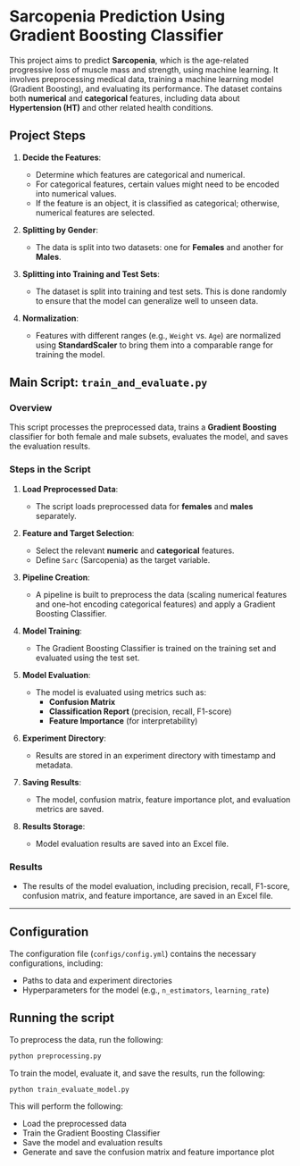 # Sarcopenia Prediction Using Gradient Boosting Classifier

This project aims to predict **Sarcopenia**, which is the age-related progressive loss of muscle mass and strength, using machine learning. It involves preprocessing medical data, training a machine learning model (Gradient Boosting), and evaluating its performance. The dataset contains both **numerical** and **categorical** features, including data about **Hypertension (HT)** and other related health conditions.


## Project Steps

1. **Decide the Features**:
   - Determine which features are categorical and numerical.
   - For categorical features, certain values might need to be encoded into numerical values.
   - If the feature is an object, it is classified as categorical; otherwise, numerical features are selected.

2. **Splitting by Gender**:
   - The data is split into two datasets: one for **Females** and another for **Males**.

3. **Splitting into Training and Test Sets**:
   - The dataset is split into training and test sets. This is done randomly to ensure that the model can generalize well to unseen data.

4. **Normalization**:
   - Features with different ranges (e.g., `Weight` vs. `Age`) are normalized using **StandardScaler** to bring them into a comparable range for training the model.

## Main Script: `train_and_evaluate.py`

### Overview

This script processes the preprocessed data, trains a **Gradient Boosting** classifier for both female and male subsets, evaluates the model, and saves the evaluation results.

### Steps in the Script

1. **Load Preprocessed Data**: 
   - The script loads preprocessed data for **females** and **males** separately.

2. **Feature and Target Selection**:
   - Select the relevant **numeric** and **categorical** features.
   - Define `Sarc` (Sarcopenia) as the target variable.

3. **Pipeline Creation**:
   - A pipeline is built to preprocess the data (scaling numerical features and one-hot encoding categorical features) and apply a Gradient Boosting Classifier.

4. **Model Training**:
   - The Gradient Boosting Classifier is trained on the training set and evaluated using the test set.

5. **Model Evaluation**:
   - The model is evaluated using metrics such as:
     - **Confusion Matrix**
     - **Classification Report** (precision, recall, F1-score)
     - **Feature Importance** (for interpretability)

6. **Experiment Directory**:
   - Results are stored in an experiment directory with timestamp and metadata.

7. **Saving Results**:
   - The model, confusion matrix, feature importance plot, and evaluation metrics are saved.

8. **Results Storage**:
   - Model evaluation results are saved into an Excel file.

### Results

- The results of the model evaluation, including precision, recall, F1-score, confusion matrix, and feature importance, are saved in an Excel file.

---

## Configuration

The configuration file (`configs/config.yml`) contains the necessary configurations, including:
- Paths to data and experiment directories
- Hyperparameters for the model (e.g., `n_estimators`, `learning_rate`)

## Running the script
To preprocess the data, run the following:
```bash
python preprocessing.py
```
To train the model, evaluate it, and save the results, run the following:
```bash
python train_evaluate_model.py
```
This will perform the following:
- Load the preprocessed data
- Train the Gradient Boosting Classifier
- Save the model and evaluation results
- Generate and save the confusion matrix and feature importance plot